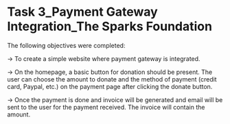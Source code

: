 # Task 3_Payment Gateway Integration_The Sparks Foundation
 
The following objectives were completed:

-> To create a simple website where payment gateway is integrated.

-> On the homepage, a basic button for donation should be present. The user can choose the amount to donate and the method of payment (credit card, Paypal, etc.) on the payment page after clicking the donate button.

-> Once the payment is done and invoice will be generated and email will be sent to the user for the payment received. The invoice will contain the amount. 
